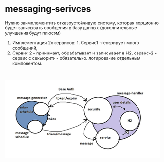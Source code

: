 # messaging-serivces
Нужно заимплементить отказоустойчивую систему, которая порционно будет записывать сообщения в базу данных (дополнительные улучшения будут плюсом)
1. Имплементация 2х сервисов: 1. Сервис1 -генерирует много сообщений,  
2. Сервис 2 - принимает, обрабатывает и записывает в Н2, сервис-2 - сервис с секьюрити - обязательно. 
логирование отдельным компонентом.
<br/>
<p align="center">
  <img src="https://github.com/Balagurovskiy/messaging-serivces/blob/7e1208cd0261b88d39befb6e51bfce953e1275e7/schema.jpg" title="hover text">
</p>


